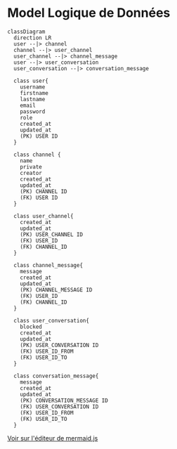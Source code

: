 # Model Logique de Données

```mermaid
classDiagram
  direction LR
  user --|> channel
  channel --|> user_channel
  user_channel --|> channel_message
  user --|> user_conversation
  user_conversation --|> conversation_message
   
  class user{
    username
    firstname
    lastname
    email
    password
    role
    created_at
    updated_at
    (PK) USER ID
  }

  class channel {
    name
    private
    creator
    created_at
    updated_at
    (PK) CHANNEL ID
    (FK) USER ID
  }

  class user_channel{
    created_at
    updated_at
    (PK) USER_CHANNEL ID
    (FK) USER_ID
    (FK) CHANNEL_ID
  }

  class channel_message{
    message
    created_at
    updated_at
    (PK) CHANNEL_MESSAGE ID
    (FK) USER_ID
    (FK) CHANNEL_ID
  }

  class user_conversation{
    blocked
    created_at
    updated_at
    (PK) USER_CONVERSATION ID
    (FK) USER_ID_FROM
    (FK) USER_ID_TO
  }

  class conversation_message{
    message
    created_at
    updated_at
    (PK) CONVERSATION_MESSAGE ID
    (FK) USER_CONVERSATION ID
    (FK) USER_ID_FROM
    (FK) USER_ID_TO
  }
```

[Voir sur l'éditeur de mermaid.js](https://mermaid.live/edit#pako:eNqlVMtuwjAQ_BXLp1aCH8ihEiqhRYWkSmhPkSzXXiAisZEdqCrKv9dOjOKIh5Ry252MZ2d3HR8wkxxwgFlBtR7ndKVomQmEeK6AVbkUaJbYfKdBoeHw9wmxNRUCCgu6sMEtg3gf_bxzkpSgNV1BV7ahS7EHpakt3Gp4oBPyEF8N1aZsJ_XJQ43VoaBlw0DLXOmqTQ3Zy6CkedGEW6PyLRVvMiULR2EKaAWc0Mqpb3knf3h_e0QfaZig6dgix0y0rk7jcM7awluV742MV0KqHvWeX0dRFM5cSQNObpjwF3Po2RS5Wol0EEcj12dw2ptz4G-xV89kHqbp6CW8w9HZLXOevgrJNsB7jyiOPsMkHS2mcXTRFZkk8fwCvIjPh3Xhpv9_Yp6xG2O71z8e4BKU-ZO4eVdqsxmu1mCuOg5MyKnaZDgTlkd3lUx_BMNBpXYwwI1t9wzhYEkLDcc_RBx42Q)